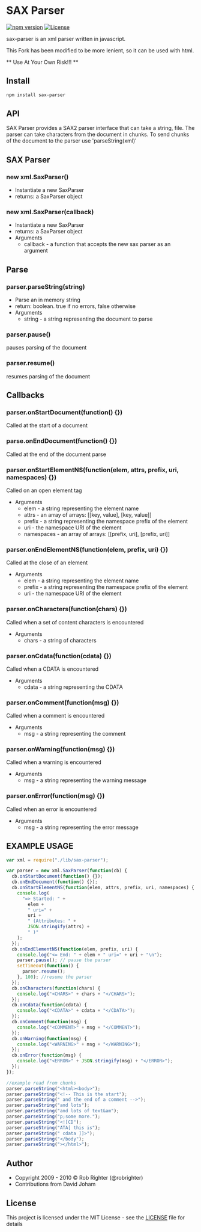 # SAX Parser

[![npm version](https://badge.fury.io/js/sax-parser.svg)](https://badge.fury.io/js/sax-parser) [![License](http://img.shields.io/:license-mit-blue.svg?style=flat-square)](http://badges.mit-license.org)

sax-parser is an xml parser written in javascript. 

This Fork has been modified to be more lenient, so it can be used with html. 

** Use At Your Own Risk!!! **

## Install

```sh
npm install sax-parser
```

## API

SAX Parser provides a SAX2 parser interface that can take a string, file. The parser can take characters from the document in chunks. To send chunks of the document to the parser use 'parseString(xml)'

## SAX Parser

### new xml.SaxParser()
* Instantiate a new SaxParser
* returns: a SaxParser object

### new xml.SaxParser(callback)
* Instantiate a new SaxParser
* returns: a SaxParser object
* Arguments
	* callback - a function that accepts the new sax parser as an argument
	
## Parse

### parser.parseString(string)
* Parse an in memory string
* return: boolean. true if no errors, false otherwise
* Arguments
	* string - a string representing the document to parse
	
### parser.pause()
pauses parsing of the document

### parser.resume()
resumes parsing of the document

## Callbacks

### parser.onStartDocument(function() {})

Called at the start of a document

### parse.onEndDocument(function() {})

 Called at the end of the document parse

### parser.onStartElementNS(function(elem, attrs, prefix, uri, namespaces) {})

Called on an open element tag
* Arguments
	* elem - a string representing the element name
	* attrs - an array of arrays: [[key, value], [key, value]]
	* prefix - a string representing the namespace prefix of the element
	* uri - the namespace URI of the element
	* namespaces - an array of arrays: [[prefix, uri], [prefix, uri]]

### parser.onEndElementNS(function(elem, prefix, uri) {})

Called at the close of an element
* Arguments
	* elem - a string representing the element name
    * prefix - a string representing the namespace prefix of the element
    * uri - the namespace URI of the element

### parser.onCharacters(function(chars) {})

Called when a set of content characters is encountered
* Arguments
	* chars - a string of characters

### parser.onCdata(function(cdata) {})

Called when a CDATA is encountered
* Arguments
	* cdata - a string representing the CDATA

### parser.onComment(function(msg) {})

Called when a comment is encountered
* Arguments
	* msg - a string representing the comment

### parser.onWarning(function(msg) {})

Called when a warning is encountered
* Arguments
	* msg - a string representing the warning message

### parser.onError(function(msg) {})

Called when an error is encountered
   * Arguments
		* msg - a string representing the error message
	

## EXAMPLE USAGE

```JavaScript
var xml = require("./lib/sax-parser");

var parser = new xml.SaxParser(function(cb) {
  cb.onStartDocument(function() {});
  cb.onEndDocument(function() {});
  cb.onStartElementNS(function(elem, attrs, prefix, uri, namespaces) {
    console.log(
      "=> Started: " +
        elem +
        " uri=" +
        uri +
        " (Attributes: " +
        JSON.stringify(attrs) +
        " )"
    );
  });
  cb.onEndElementNS(function(elem, prefix, uri) {
    console.log("<= End: " + elem + " uri=" + uri + "\n");
    parser.pause(); // pause the parser
    setTimeout(function() {
      parser.resume();
    }, 100); //resume the parser
  });
  cb.onCharacters(function(chars) {
    console.log("<CHARS>" + chars + "</CHARS>");
  });
  cb.onCdata(function(cdata) {
    console.log("<CDATA>" + cdata + "</CDATA>");
  });
  cb.onComment(function(msg) {
    console.log("<COMMENT>" + msg + "</COMMENT>");
  });
  cb.onWarning(function(msg) {
    console.log("<WARNING>" + msg + "</WARNING>");
  });
  cb.onError(function(msg) {
    console.log("<ERROR>" + JSON.stringify(msg) + "</ERROR>");
  });
});

//example read from chunks
parser.parseString("<html><body>");
parser.parseString("<!-- This is the start");
parser.parseString(" and the end of a comment -->");
parser.parseString("and lots");
parser.parseString("and lots of text&am");
parser.parseString("p;some more.");
parser.parseString("<![CD");
parser.parseString("ATA[ this is");
parser.parseString(" cdata ]]>");
parser.parseString("</body");
parser.parseString("></html>");
```

## Author

* Copyright 2009 - 2010 © Rob Righter (@robrighter)
* Contributions from David Joham

## License

This project is licensed under the MIT License - see the [LICENSE](LICENSE) file for details

